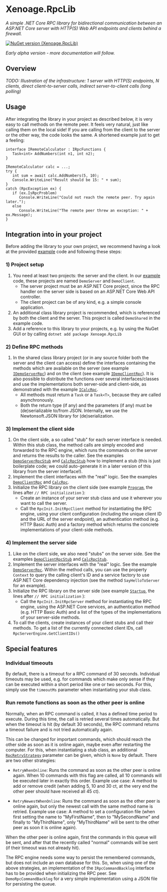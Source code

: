 # Xenoage.RpcLib

*A simple .NET Core RPC library for bidirectional communication between an ASP.NET Core server with HTTP(S) Web API endpoints and clients behind a firewall.*

[![NuGet version (Xenoage.RpcLib)](https://img.shields.io/nuget/v/Xenoage.RpcLib.svg?style=flat-square)](https://www.nuget.org/packages/Xenoage.RpcLib/)

_Early alpha version - more documentation will follow._

## Overview

_TODO: Illustration of the infrastructure: 1 server with HTTP(S) endpoints, N clients, direct client-to-server calls, indirect server-to-client calls (long polling)_

## Usage

After integrating the library in your project as described below, it is very easy to call methods on the remote peer. It feels very natural, just like calling them on the local side! If you are calling from the client to the server or the other way, the code looks the same. A shortened example just to get a feeling:

```
interface IRemoteCalculator : IRpcFunctions {
   Task<int> AddNumbers(int n1, int n2);
}

IRemoteCalculator calc = ...;
try {
   int sum = await calc.AddNumbers(5, 10);
   Console.WriteLine("Result should be 15: " + sum);
}
catch (RpcException ex) {
   if (ex.IsRpcProblem)
      Console.WriteLine("Could not reach the remote peer. Try again later.");
   else
      Console.WriteLine("The remote peer threw an exception: " + ex.Message);
}
```

## Integration into in your project

Before adding the library to your own project, we recommend having a look at the provided [example](https://github.com/Xenoage/RpcLib) code and following these steps:

### 1) Project setup

1. You need at least two projects: the server and the client. In our [example](https://github.com/Xenoage/RpcLib) code, these projects are named `DemoServer` and `DemoClient`.
   * The server project must be an ASP.NET Core project, since the RPC handler on the server side is based on an ASP.NET Core Web API controller.
   * The client project can be of any kind, e.g. a simple console application.
2. An additional class library project is recommended, which is referenced by both the client and the server. This project is called `DemoShared` in the example code.
3. Add a reference to this library to your projects, e.g. by using the NuGet GUI or by calling `dotnet add package Xenoage.RpcLib`

### 2) Define RPC methods

1. In the shared class library project (or in any source folder both the server and the client can access) define the interfaces containing the methods which are available on the server (see example [`IDemoServerRpc`](https://github.com/Xenoage/RpcLib/blob/master/DemoShared/Rpc/IDemoServerRpc.cs)) and on the client (see example [`IDemoClientRpc`](https://github.com/Xenoage/RpcLib/blob/master/DemoShared/Rpc/IDemoClientRpc.cs)). It is also possible to distribute the functions over several interfaces/classes and use the implementations both server-side and client-side, as demonstrated with the example [`ICalcRpc`](https://github.com/Xenoage/RpcLib/blob/master/DemoShared/Rpc/ICalcRpc.cs).
   * All methods must return a `Task` or a `Task<T>`, because they are called asynchronously.
   * Both the return type (if any) and the parameters (if any) must be (de)serializable to/from JSON. Internally, we use the Newtonsoft.JSON library for (de)serialization. 
   
### 3) Implement the client side

1. On the client side, a so called "stub" for each server interface is needed. Within this stub class, the method calls are simply encoded and forwarded to the RPC engine, which runs the commands on the server and returns the results to the caller. See the examples [`DemoServerRpcStub`](https://github.com/Xenoage/RpcLib/blob/master/DemoClient/Rpc/DemoServerRpcStub.cs) and [`CalcRpcStub`](https://github.com/Xenoage/RpcLib/blob/master/DemoClient/Rpc/CalcRpcStub.cs) how to implement a stub (this is just boilerplate code; we could auto-generate it in a later version of this library from the server interface!).
2. Implement the client interfaces with the "real" logic. See the examples [`DemoClientRpc`](https://github.com/Xenoage/RpcLib/blob/master/DemoClient/Rpc/DemoClientRpc.cs) and [`CalcRpc`](https://github.com/Xenoage/RpcLib/blob/master/DemoShared/Rpc/CalcRpc.cs).
3. Initialize the RPC library on the client side (see example [`Program`](https://github.com/Xenoage/RpcLib/blob/master/DemoClient/Program.cs), the lines after `// RPC initialization` ):
   * Create an instance of your server stub class and use it wherever you want to call the server.
   * Call the `RpcInit.InitRpcClient` method for instantiating the RPC engine, using your client configuration (including the unique client ID and the URL of the server endpoint), an authentication method (e.g. HTTP Basic Auth) and a factory method which returns the concrete
   implementations of your client-side methods.

### 4) Implement the server side

1. Like on the client side, we also need "stubs" on the server side. See the examples [`DemoClientRpcStub`](https://github.com/Xenoage/RpcLib/blob/master/DemoServer/Rpc/DemoClientRpcStub.cs) and [`CalcRpcStub`](https://github.com/Xenoage/RpcLib/blob/master/DemoServer/Rpc/CalcRpcStub.cs).
2. Implement the server interfaces with the "real" logic. See the example [`DemoServerRpc`](https://github.com/Xenoage/RpcLib/blob/master/DemoServer/Rpc/DemoServerRpc.cs). Within the method calls, you can use the property `Context` to query the calling client's ID and a service factory to use ASP.NET Core dependency injection (see the method `SayHelloToServer` for an example).
3. Initialize the RPC library on the server side (see example [`Startup`](https://github.com/Xenoage/RpcLib/blob/master/DemoServer/Startup.cs), the lines after `// RPC initialization` ):
   * Call the `RpcInit.InitRpcServer` method for instantiating the RPC engine, using the ASP.NET Core services, an authentication method (e.g. HTTP Basic Auth) and a list of the types of the
   implementations of your server-side methods.
4. To call the clients, create instances of your client stubs and call their methods. To get a list of the currently connected client IDs, call `RpcServerEngine.GetClientIDs()`

## Special features

### Individual timeouts

By default, there is a timeout for a RPC command of 30 seconds. Individual timeouts may be used, e.g. for commands which make only sense if they can be executed within a short period like one or two seconds. For this, simply use the `timeoutMs` parameter when instantiating your stub class.

### Run remote functions as soon as the other peer is online

Normally, when an RPC command is called, it has a defined time period to execute. During this time, the call is retried several times automatically. But when the timeout is hit (by default 30 seconds), the RPC command returns a timeout failure and is not tried automatically again.

This can be changed for important commands, which should reach the other side as soon as it is online again, maybe even after restarting the computer. For this, when instantiating a stub class, an additional [`RpcRetryStrategy`](https://github.com/Xenoage/RpcLib/blob/master/DemoShared/Model/RpcRetryStrategy.cs) parameter can be given, which is `None` by default. There are two other strategies:

* `RetryWhenOnline`: Runs the command as soon as the other peer is online again. When 10 commands with this flag are called, all 10 commands will be executed later in exactly this order. Example use case: A method to add or remove credit (when adding 5, 10 and 30 ct, at the very end the other peer should have received all 45 ct).
  
* `RetryNewestWhenOnline`: Runs the command as soon as the other peer is online again, but only the newest call with the same method name is retried. Example use case: A method to set a configuration file (when first setting the name to "MyFirstName", then to "MySecondName" and finally to "MyThirdName", only "MyThirdName" will be sent to the other peer as soon it is online again).

When the other peer is online again, first the commands in this queue will be sent, and after that the recently called "normal" commands will be sent (if their timeout was not already hit).

The RPC engine needs some way to persist the remembered commands, but does not include an own database for this. So, when using one of the above strategies, an implementation of the `IRpcCommandBacklog` interface has to be provided when initializing the RPC peer. See `DemoRpcCommandBacklog` for a very simple implementation using a JSON file for persisting the queue.